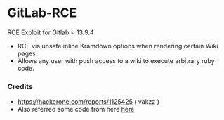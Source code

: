 # GitLab-RCE
RCE Exploit for Gitlab &lt; 13.9.4

- RCE via unsafe inline Kramdown options when rendering certain Wiki pages
- Allows any user with push access to a wiki to execute arbitrary ruby code.

### Credits
- https://hackerone.com/reports/1125425 ( vakzz ) 
- Also referred some code from here [here](https://github.com/ctrlsam/GitLab-11.4.7-RCE)
